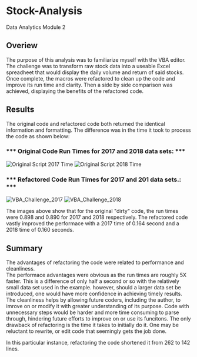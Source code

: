 # Stock-Analysis
Data Analytics Module 2 

## Overiew

  The purpose of this analysis was to familiarize myself with the VBA editor.  The challenge was to transform raw stock data into a useable Excel spreadheet that would display the daily volume and return of said stocks.  Once complete, the macros were refactored to clean up the code and improve its run time and clarity.  Then a side by side comparison was achieved, displaying the benefits of the refactored code.

## Results

  The original code and refactored code both returned the identical information and formatting.  The difference was in the time it took to process the code as shown below:

### *** Original Code Run Times for 2017 and 2018 data sets: ***

![Original Script 2017 Time](https://user-images.githubusercontent.com/111530580/187942022-64749e6c-c5bf-4cad-9377-35a1a16b6527.png)
![Original Script 2018 Time](https://user-images.githubusercontent.com/111530580/187942044-aaeae4e5-4602-45a6-b10a-2edcfa2e5756.png)

### *** Refactored Code Run Times for 2017 and 201 data sets.: ***

![VBA_Challenge_2017](https://user-images.githubusercontent.com/111530580/187942348-22fdd6af-ba80-45d2-b5dd-492504173b95.png)
![VBA_Challenge_2018](https://user-images.githubusercontent.com/111530580/187942362-34a70544-36b1-4d04-bd82-61a314ef8d97.png)

  The images above show that for the original "dirty" code, the run times were 0.898 and 0.890 for 2017 and 2018 respectively.  The refactored code vastly improved the performace with a 2017 time of 0.164 second and a 2018 time of 0.160 seconds.

## Summary
  
  The advantages of refactoring the code were related to performance and cleanliness.  
  The performace advantages were obvious as the run times are roughly 5X faster.  This is a difference of only half a second or so with the relatively small data set used in the example.  however, should a larger data set be introduced, one would have more confidence in achieving timely results.
  The cleanliness helps by allowing future coders, including the author, to imrove on or modify it with greater understanding of its purpose.  Code with unnecessary steps would be harder and more time consuming to parse through, hindering future efforts to improve on or use its funcitons.
  The only drawback of refactoring is the time it takes to initially do it.  One may be reluctant to rewrite, or edit code that seemingly gets the job done.
  
  In this particular instance, refactoring the code shortened it from 262 to 142 lines.
